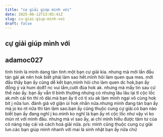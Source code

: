 ```yaml
---
title: "cự giải giúp mình với"
date: 2025-06-12T13:05:41Z
slug: cu-giai-giup-minh-voi
draft: false
---
```


## cự giải giúp mình với

## adamoc027

tình hình là mình dang tán tình một bạn cự giải kia. nhưng mà mới lần đầu tán gái ak nên hok biết phải làm sao hết.mình hỏi làm quen qua mes. mới đầu thấy bạn ấy cũng dễ kết bạn,mình hỏi cho làm quen dc hok,bạn ấy đổng ý và hum do81 nc vui lắm,cười đùa hok ak. nhưng mà mấy tin sau cứ thế nào ấy. bạn ấy vẫn tl bình thường nhưng có nhưng lâu lâu lại tl cộc lốc ak.mih cái tin thì rõ dài.mà bạn ấy tl có tí xíu ak làm mình ngại vô cùng hok bít j nữa lun. đành giả vờ giận ùi hok nhắn nửa.nhưng mình đang tán bạn ấy mà jo ko nt nữa thì tán làm sao.bạn ấy cũng thuộc cung cự giải.có bạn nào biết bạn ấy đang nghĩ j ko.mình ko nghĩ là bạn ấy nt cộc lốc như vậy vì ko mún nt với mình đâu. nhưng mà vì sao ấy, ai chỉ mình hiểu được tâm tư của cô nàng này cái và cách hoá giải nữa.
p/s: mình cũng thuộc cung cự giài lun.các bạn giúp mình nhanh với mai là sinh nhật bạn ấy nữa chứ